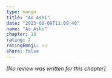 ```yaml
---
type: manga
title: "Ao Ashi"
date: "2023-08-09T11:09:40"
name: "Ao Ashi"
chapter: 18
rating: 2
ratingEmoji: ⭐️⭐️
share: false
---
```


_[No review was written for this chapter]_
